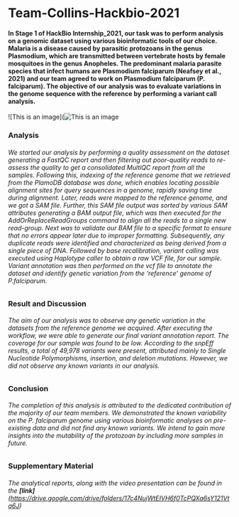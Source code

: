 # Team-Collins-Hackbio-2021
#### In Stage 1 of HackBio Internship_2021, our task was to perform analysis on a genomic dataset using various bioinformatic tools of our choice. Malaria is a disease caused by parasitic protozoans in the genus Plasmodium, which are transmitted between vertebrate hosts by female mosquitoes in the genus Anopheles. The predominant malaria parasite species that infect humans are Plasmodium falciparum (Neafsey et al., 2021) and our team agreed to work on Plasmodium falciparum (P. falciparum). The objective of our analysis was to evaluate variations in the genome sequence with the reference by performing a variant call analysis.
![This is an image](![This is an image](https://drive.google.com/file/d/1wQzRulwkb_ctHLQpzcGFfuDBPyCP_ugB/view?usp=sharing)
### Analysis
###### We started our analysis by performing a quality assessment on the dataset generating a FastQC report and then filtering out poor-quality reads to re-assess the quality to get a consolidated MultiQC report from all the samples. Following this, indexing of the reference genome that we retrieved from the PlamoDB database was done, which enables locating possible alignment sites for query sequences in a genome, rapidly saving time during alignment. Later, reads were mapped to the reference genome, and we got a SAM file. Further, this SAM file output was sorted by various  SAM attributes generating a BAM output file, which was then executed for the AddOrReplaceReadGroups command to align all the reads to a single new read-group. Next was to validate our BAM file to a specific format to ensure that no errors appear later due to improper formatting. Subsequently, any duplicate reads were identified and characterized as being derived from a single piece of DNA. Followed by base recalibration, variant calling was executed using Haplotype caller to obtain a raw VCF file, for our sample. Variant annotation was then performed on the vcf file to annotate the dataset and identify genetic variation from the ‘reference’ genome of P.falciparum. 
### Result and Discussion
###### The aim of our analysis was to observe any genetic variation in the datasets from the reference genome we acquired. After executing the workflow, we were able to generate our final variant annotation report. The coverage for our sample was found to be low. According to the snpEff results, a total of 49,978 variants were present, attributed mainly to Single Nucleotide Polymorphisms, insertion, and deletion mutations. However, we did not observe any known variants in our analysis.
### Conclusion
###### The completion of this analysis is attributed to the dedicated contribution of the majority of our team members. We demonstrated the known variability on the P. falciparum genome using various bioinformatic analyses on pre-existing data and did not find any known variants. We intend to gain more insights into the mutability of the protozoan by including more samples in future.
### Supplementary Material
###### The analytical reports, along with the video presentation can be found in the **[link]**(https://drive.google.com/drive/folders/17c4NujWtEIVH6f0TcPQXa6sY121Vtq6J) 
